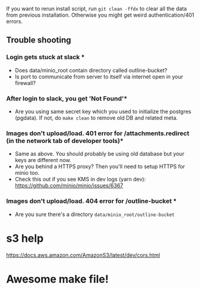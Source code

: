 If you want to rerun install script, run `git clean -ffdx` to clear all the data from previous installation. Otherwise you might get weird authentication/401 errors.

## Trouble shooting

### Login gets stuck at slack *

- Does data/minio_root contain directory called outline-bucket?
- Is port to communicate from server to itself via internet open in your firewall?
 
### After login to slack, you get 'Not Found'*

 - Are you using same secret key which you used to initialize the postgres (pgdata).
    If not, do `make clean` to remove old DB and related meta.

### Images don't upload/load. 401 error for /attachments.redirect (in the network tab of developer tools)*

- Same as above. You should probably be using old database but your keys are different now.
- Are you behind a HTTPS proxy? Then you'll need to setup HTTPS for minio too.
- Check this out if you see KMS in dev logs (yarn dev): https://github.com/minio/minio/issues/6367

### Images don't upload/load. 404 error for /outline-bucket *

- Are you sure there's a directory `data/minio_root/outline-bucket`

# s3 help
https://docs.aws.amazon.com/AmazonS3/latest/dev/cors.html


# Awesome make file!
